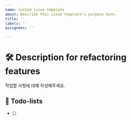```yaml
---
name: Custom issue template
about: Describe this issue template's purpose here.
title: ''
labels: ''
assignees: ''

---
```


# 🛠️ Description for refactoring features
작업할 사항에 대해 작성해주세요.

## 📝 Todo-lists
- [ ]
